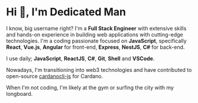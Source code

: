 # Hi 👋, I'm Dedicated Man

I know, big username right?
I'm a **Full Stack Engineer** with extensive skills and hands-on experience in building web applications with cutting-edge technologies. I'm a coding passionate focused on **JavaScript**, specifically **React**, **Vue.js**, **Angular** for front-end, **Express**, **NestJS**, **C#** for back-end.

I use daily; **JavaScript**, **ReactJS**, **C#**, **Git**, **Shell** and **VSCode**.

Nowadays, I'm transitioning into web3 technologies and have contributed to open-source [cardanocli-js](https://github.com/shareslake/cardanocli-js) for Cardano.

When I'm not coding, I'm likely at the gym or surfing the city with my longboard.
